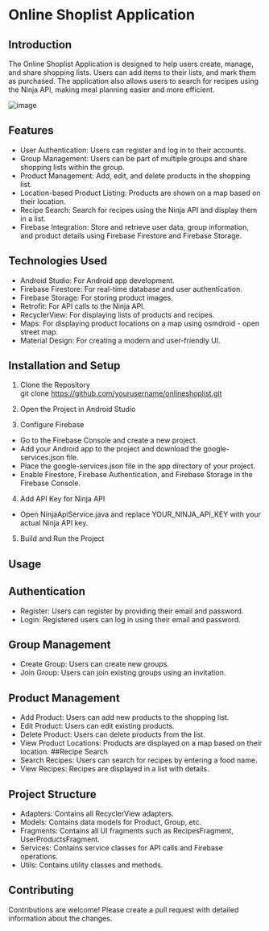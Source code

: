 # Online Shoplist Application

## Introduction
The Online Shoplist Application is designed to help users create, manage, and share shopping lists. Users can add items to their lists, and mark them as purchased. The application also allows users to search for recipes using the Ninja API, making meal planning easier and more efficient.

![image](https://github.com/chenB-Y/AndroidAppProject/assets/129218828/4ba54224-2e5a-40cd-85b3-5535d42cc083)

## Features
- User Authentication: Users can register and log in to their accounts.
- Group Management: Users can be part of multiple groups and share shopping lists within the group.
- Product Management: Add, edit, and delete products in the shopping list.
- Location-based Product Listing: Products are shown on a map based on their location.
- Recipe Search: Search for recipes using the Ninja API and display them in a list.
- Firebase Integration: Store and retrieve user data, group information, and product details using Firebase Firestore and Firebase Storage.
## Technologies Used
- Android Studio: For Android app development.
- Firebase Firestore: For real-time database and user authentication.
- Firebase Storage: For storing product images.
- Retrofit: For API calls to the Ninja API.
- RecyclerView: For displaying lists of products and recipes.
- Maps: For displaying product locations on a map using osmdroid - open street map.
- Material Design: For creating a modern and user-friendly UI.
## Installation and Setup
1. Clone the Repository <br>
   git clone https://github.com/yourusername/onlineshoplist.git
2. Open the Project in Android Studio

3. Configure Firebase
- Go to the Firebase Console and create a new project.
- Add your Android app to the project and download the google-services.json file.
- Place the google-services.json file in the app directory of your project.
- Enable Firestore, Firebase Authentication, and Firebase Storage in the Firebase Console.
4. Add API Key for Ninja API
- Open NinjaApiService.java and replace YOUR_NINJA_API_KEY with your actual Ninja API key.

5. Build and Run the Project

## Usage

## Authentication
- Register: Users can register by providing their email and password.
- Login: Registered users can log in using their email and password.
## Group Management
- Create Group: Users can create new groups.
- Join Group: Users can join existing groups using an invitation.
## Product Management
- Add Product: Users can add new products to the shopping list.
- Edit Product: Users can edit existing products.
- Delete Product: Users can delete products from the list.
- View Product Locations: Products are displayed on a map based on their location.
##Recipe Search
- Search Recipes: Users can search for recipes by entering a food name.
- View Recipes: Recipes are displayed in a list with details.
## Project Structure
- Adapters: Contains all RecyclerView adapters.
- Models: Contains data models for Product, Group, etc.
- Fragments: Contains all UI fragments such as RecipesFragment, UserProductsFragment.
- Services: Contains service classes for API calls and Firebase operations.
- Utils: Contains utility classes and methods.
## Contributing
Contributions are welcome! Please create a pull request with detailed information about the changes.
